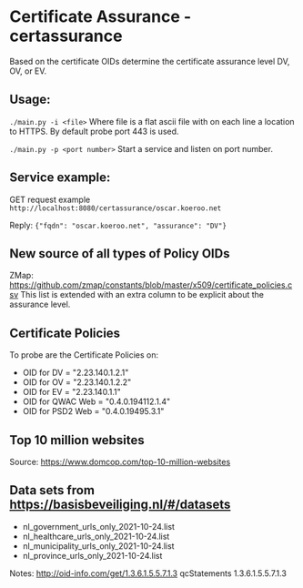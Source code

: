 # Certificate Assurance - certassurance

Based on the certificate OIDs determine the certificate assurance level DV, OV, or EV.

## Usage:
`./main.py -i <file>`
Where file is a flat ascii file with on each line a location to HTTPS. By default probe port 443 is used.

`./main.py -p <port number>`
Start a service and listen on port number.

## Service example:
GET request example
`http://localhost:8080/certassurance/oscar.koeroo.net`

Reply:
`{"fqdn": "oscar.koeroo.net", "assurance": "DV"}`


## New source of all types of Policy OIDs
ZMap: https://github.com/zmap/constants/blob/master/x509/certificate_policies.csv
This list is extended with an extra column to be explicit about the assurance level.


## Certificate Policies
To probe are the Certificate Policies on: 
* OID for DV        = "2.23.140.1.2.1"
* OID for OV        = "2.23.140.1.2.2"
* OID for EV        = "2.23.140.1.1"
* OID for QWAC Web  = "0.4.0.194112.1.4"
* OID for PSD2 Web  = "0.4.0.19495.3.1"


## Top 10 million websites
Source: https://www.domcop.com/top-10-million-websites

## Data sets from https://basisbeveiliging.nl/#/datasets
* nl_government_urls_only_2021-10-24.list
* nl_healthcare_urls_only_2021-10-24.list
* nl_municipality_urls_only_2021-10-24.list
* nl_province_urls_only_2021-10-24.list


Notes:
http://oid-info.com/get/1.3.6.1.5.5.7.1.3
qcStatements
1.3.6.1.5.5.7.1.3
